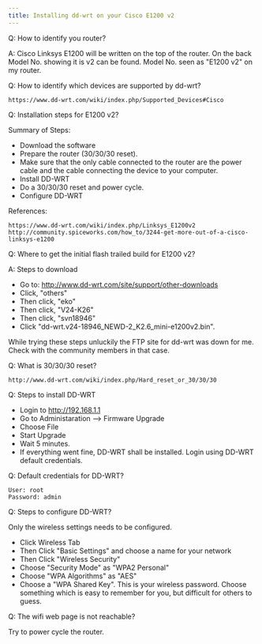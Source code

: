 ```yaml
---
title: Installing dd-wrt on your Cisco E1200 v2
---
```


Q: How to identify you router?

A: Cisco Linksys E1200 will be written on the top of the router.  On the back
Model No. showing it is v2 can be found. Model No. seen as "E1200 v2" on my
router.

Q: How to identify which devices are supported by dd-wrt?

    https://www.dd-wrt.com/wiki/index.php/Supported_Devices#Cisco

Q: Installation steps for E1200 v2?
    
Summary of Steps:

- Download the software
- Prepare the router (30/30/30 reset). 
- Make sure that the only cable connected to the router are the power cable and
  the cable connecting the device to your computer.
- Install DD-WRT
- Do a 30/30/30 reset and power cycle.
- Configure DD-WRT

References:

    https://www.dd-wrt.com/wiki/index.php/Linksys_E1200v2
    http://community.spiceworks.com/how_to/3244-get-more-out-of-a-cisco-linksys-e1200

Q: Where to get the initial flash trailed build for E1200 v2?

A: Steps to download

- Go to: http://www.dd-wrt.com/site/support/other-downloads 
- Click, "others" 
- Then click, "eko" 
- Then click, "V24-K26" 
- Then click, "svn18946" 
- Click "dd-wrt.v24-18946_NEWD-2_K2.6_mini-e1200v2.bin". 

While trying these steps unluckily the FTP site for dd-wrt was down for me.
Check with the community members in that case.

Q: What is 30/30/30 reset?

    http://www.dd-wrt.com/wiki/index.php/Hard_reset_or_30/30/30

Q: Steps to install DD-WRT

- Login to http://192.168.1.1
- Go to Administaration --> Firmware Upgrade
- Choose File
- Start Upgrade
- Wait 5 minutes.
- If everything went fine, DD-WRT shall be installed. Login using DD-WRT default credentials.

Q: Default credentials for DD-WRT?

    User: root
    Password: admin

Q: Steps to configure DD-WRT?

Only the wireless settings needs to be configured.

- Click Wireless Tab
- Then Click "Basic Settings" and choose a name for your network
- Then Click "Wireless Security"
- Choose "Security Mode" as "WPA2 Personal"
- Choose "WPA Algorithms" as "AES"
- Choose a "WPA Shared Key". This is your wireless password. Choose something
  which is easy to remember for you, but difficult for others to guess.

Q: The wifi web page is not reachable?

Try to power cycle the router.
